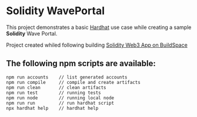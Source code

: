 # Solidity WavePortal

This project demonstrates a basic [Hardhat](https://hardhat.org/) use case while creating a sample **Solidity** Wave Portal.

Project created whiled following building [Solidity Web3 App on BuildSpace](https://buildspace.so/p/build-solidity-web3-app)
## The following npm scripts are available:

```shell
npm run accounts    // list generated accounts
npm run compile     // compile and create artifacts
npm run clean       // clean artifacts
npm run test        // running tests
npm run node        // running local node
npm run run         // run hardhat script
npx hardhat help    // hardhat help
```
